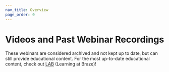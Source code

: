 ```yaml
---
nav_title: Overview
page_order: 0
---
```


# Videos and Past Webinar Recordings

These webinars are considered archived and not kept up to date, but can still provide educational content. For the most up-to-date educational content, check out [LAB](https://lab.braze.com) (Learning at Braze)!
